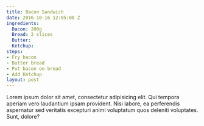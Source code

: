 ```yaml
---
title: Bacon Sandwich
date: 2016-10-16 12:05:00 Z
ingredients:
  Bacon: 200g
  Bread: 2 slices
  Butter: 
  Ketchup: 
steps:
- Fry bacon
- Butter bread
- Put bacon on bread
- Add Ketchup
layout: post
---
```


Lorem ipsum dolor sit amet, consectetur adipisicing elit. Qui tempora aperiam vero laudantium ipsam provident. Nisi labore, ea perferendis aspernatur sed veritatis excepturi animi voluptatum quos deleniti voluptates. Sunt, dolore?
